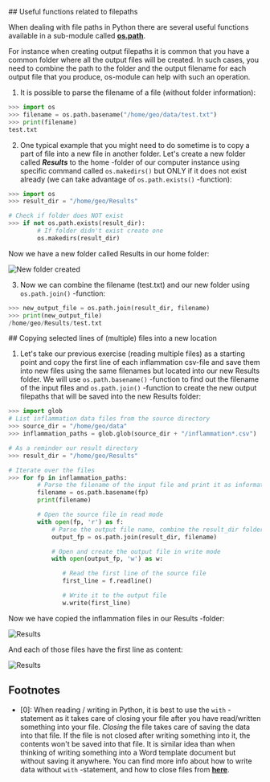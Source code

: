 ##<a name="useful-functions"></a> Useful functions related to filepaths

When dealing with file paths in Python there are several useful functions available in a sub-module called **[os.path](https://docs.python.org/3/library/os.path.html)**.

For instance when creating output filepaths it is common that you have a common folder where all the output files will be created. In such cases, you need to combine the path to the folder
and the output filename for each output file that you produce, os-module can help with such an operation.

1. It is possible to parse the filename of a file (without folder information):

 ```python
 >>> import os
 >>> filename = os.path.basename("/home/geo/data/test.txt")
 >>> print(filename)
 test.txt
 ```

2. One typical example that you might need to do sometime is to copy a part of file into a new
file in another folder. Let's create a new folder called _**Results**_ to the home -folder of our computer instance using specific command called `os.makedirs()` but ONLY if it does not exist already
(we can take advantage of `os.path.exists()` -function):

 ```python
 >>> import os
 >>> result_dir = "/home/geo/Results"

 # Check if folder does NOT exist
 >>> if not os.path.exists(result_dir):
         # If folder didn't exist create one
         os.makedirs(result_dir)
 ```

Now we have a new folder called Results in our home folder:

 ![New folder created](../img/result-folder.PNG)


3. Now we can combine the filename (test.txt) and our new folder using `os.path.join()` -function:

 ```python
 >>> new_output_file = os.path.join(result_dir, filename)
 >>> print(new_output_file)
 /home/geo/Results/test.txt
 ```

##<a name="copying-files"></a> Copying selected lines of (multiple) files into a new location

1. Let's take our previous exercise (reading multiple files) as a starting point and copy the first line of each inflammation csv-file
and save them into new files using the same filenames but located into our new Results folder. We will use `os.path.basename()` -function to find out the filename of the
input files and `os.path.join()` -function to create the new output filepaths that will be saved into the new Results folder:

 ```python
 >>> import glob
 # List inflammation data files from the source directory
 >>> source_dir = "/home/geo/data"
 >>> inflammation_paths = glob.glob(source_dir + "/inflammation*.csv")

 # As a reminder our result directory
 >>> result_dir = "/home/geo/Results"

 # Iterate over the files
 >>> for fp in inflammation_paths:
         # Parse the filename of the input file and print it as information for the user
         filename = os.path.basename(fp)
         print(filename)

         # Open the source file in read mode
         with open(fp, 'r') as f:
             # Parse the output file name, combine the result_dir folder-path and the filename of the input file
             output_fp = os.path.join(result_dir, filename)

             # Open and create the output file in write mode
             with open(output_fp, 'w') as w:

                # Read the first line of the source file
                first_line = f.readline()

                # Write it to the output file
                w.write(first_line)
 ```

Now we have copied the inflammation files in our Results -folder:

 ![Results](../img/copy-files-1-line.PNG)

And each of those files have the first line as content:

 ![Results](../img/copy-files-1-line-content.PNG)

## Footnotes

- \[0\]: When reading / writing in Python, it is best to use the `with` -statement as it takes care of closing your file after you have read/written something into your file. *Closing* the file takes
care of saving the data into that file. If the file is not closed after writing something into it, the contents won't be saved into that file. It is similar idea than when thinking of writing something
into a Word template document but without saving it anywhere. You can find more info about how to write data without `with` -statement, and how to close files from **[here](https://docs.python.org/3/tutorial/inputoutput.html#reading-and-writing-files)**.
